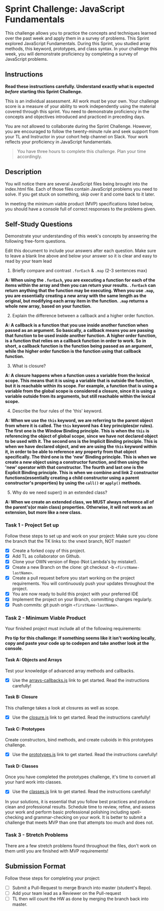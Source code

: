 # Sprint Challenge: JavaScript Fundamentals

This challenge allows you to practice the concepts and techniques learned over the past week and apply them in a survey of problems. This Sprint explored JavaScript Fundamentals. During this Sprint, you studied array methods, this keyword, prototypes, and class syntax. In your challenge this week, you will demonstrate proficiency by completing a survey of JavaScript problems.

## Instructions

**Read these instructions carefully. Understand exactly what is expected _before_ starting this Sprint Challenge.**

This is an individual assessment. All work must be your own. Your challenge score is a measure of your ability to work independently using the material covered through this sprint. You need to demonstrate proficiency in the concepts and objectives introduced and practiced in preceding days.

You are not allowed to collaborate during the Sprint Challenge. However, you are encouraged to follow the twenty-minute rule and seek support from your TL and Instructor in your cohort help channel on Slack. Your work reflects your proficiency in JavaScript fundamentals.

> You have three hours to complete this challenge. Plan your time accordingly.

## Description

You will notice there are several JavaScript files being brought into the index.html file. Each of those files contain JavaScript problems you need to solve. If you get stuck on something, skip over it and come back to it later.

In meeting the minimum viable product (MVP) specifications listed below, you should have a console full of correct responses to the problems given.

## Self-Study Questions

Demonstrate your understanding of this week's concepts by answering the following free-form questions.

Edit this document to include your answers after each question. Make sure to leave a blank line above and below your answer so it is clear and easy to read by your team lead

1. Briefly compare and contrast `.forEach` & `.map` (2-3 sentences max)

**A: When using the `.forEach`, you are executing a function for each of the items within the array and then you can return your results. `.forEach` can return anything that the function may be executing. When you use `.map`, you are essentially creating a new array with the same length as the original, but modifying each array item in the function. `.map` returns a whole new array, based on your function.**

2. Explain the difference between a callback and a higher order function.

**A: A callback is a function that you use inside another function when passed as an argument. So basically, a callback means you are passing that function to be used inside another function. A higher order function, is a function that relies on a callback function in order to work. So in short, a callback function is the function being passed as an argument, while the higher order function is the function using that callback function.**

3. What is closure?

**A: A closure happens when a function uses a variable from the lexical scope. This means that it is using a variable that is outside the function, but it is reachable within its scope. For example, a function that is using a variable from the global scope is considered a closure, since it is using a variable outside from its arguments, but still reachable within the lexical scope.**

4. Describe the four rules of the 'this' keyword.

**A: When we use the `this` keyword, we are referring to the parent object from where it is called. The `this` keyword has 4 key principles(or rules). The first one is the Window Binding principle. This is when the `this` is referencing the object of global scope, since we have not declared object to be used with it. The second ons is the Implicit Binding principle. This is when we have declared object, and we are using the `this` keyword within it, in order to be able to reference any property from that object specifically. The third one is the 'new' Binding principle. This is when we create a new object using a constructor function, and then using the 'new' operator with that constructor. The fourth and last one is the Explicit Binding principle. This is when we combine and link 2 constructor functions(essentially creating a child constructor using a parent constructor's properties) by using the `call()` or `apply()` methods.**

5. Why do we need super() in an extended class?

**A: When we create an extended class, we MUST always reference all of the parent's(or main class) properties. Otherwise, it will not work as an extension, but more like a new class.**

### Task 1 - Project Set up

Follow these steps to set up and work on your project:
Make sure you clone the branch that the TK links to: the vnext branch, NOT master!

- [x] Create a forked copy of this project.
- [x] Add TL as collaborator on Github.
- [x] Clone your OWN version of Repo (Not Lambda's by mistake!).
- [x] Create a new Branch on the clone: git checkout -b `<firstName-lastName>`.
- [x] Create a pull request before you start working on the project requirements. You will continuously push your updates throughout the project.
- [x] You are now ready to build this project with your preferred IDE
- [x] Implement the project on your Branch, committing changes regularly.
- [x] Push commits: git push origin `<firstName-lastName>`.

### Task 2 - Minimum Viable Product

Your finished project must include all of the following requirements:

**Pro tip for this challenge: If something seems like it isn't working locally, copy and paste your code up to codepen and take another look at the console.**

#### Task A: Objects and Arrays

Test your knowledge of advanced array methods and callbacks.

- [x] Use the [arrays-callbacks.js](challenges/arrays-callbacks.js) link to get started. Read the instructions carefully!

#### Task B: Closure

This challenge takes a look at closures as well as scope.

- [x] Use the [closure.js](challenges/closure.js) link to get started. Read the instructions carefully!

#### Task C: Prototypes

Create constructors, bind methods, and create cuboids in this prototypes challenge.

- [x] Use the [prototypes.js](challenges/prototypes.js) link to get started. Read the instructions carefully!

#### Task D: Classes

Once you have completed the prototypes challenge, it's time to convert all your hard work into classes.

- [x] Use the [classes.js](challenges/classes.js) link to get started. Read the instructions carefully!

In your solutions, it is essential that you follow best practices and produce clean and professional results. Schedule time to review, refine, and assess your work and perform basic professional polishing including spell-checking and grammar-checking on your work. It is better to submit a challenge that meets MVP than one that attempts too much and does not.

### Task 3 - Stretch Problems

There are a few stretch problems found throughout the files, don't work on them until you are finished with MVP requirements!

## Submission Format

Follow these steps for completing your project:

- [ ] Submit a Pull-Request to merge <firstName-lastName> Branch into master (student's Repo).
- [ ] Add your team lead as a Reviewer on the Pull-request
- [ ] TL then will count the HW as done by merging the branch back into master.

